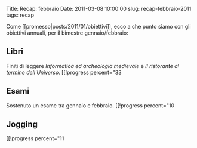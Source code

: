 Title: Recap: febbraio
Date:  2011-03-08 10:00:00
slug:  recap-febbraio-2011
tags: recap

Come [[promesso|posts/2011/01/obiettivi]], ecco a che punto siamo con gli obiettivi annuali, per il bimestre gennaio/febbraio:

## Libri ##
Finiti di leggere _Informatica ed archeologia medievale_ e _Il ristorante al termine dell'Universo_.
[[!progress percent="33

## Esami ##
Sostenuto un esame tra gennaio e febbraio.
[[!progress percent="10

## Jogging ##
[[!progress percent="11

